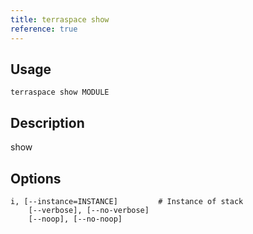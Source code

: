 ```yaml
---
title: terraspace show
reference: true
---
```


## Usage

    terraspace show MODULE

## Description

show


## Options

```
i, [--instance=INSTANCE]         # Instance of stack
    [--verbose], [--no-verbose]  
    [--noop], [--no-noop]        
```

